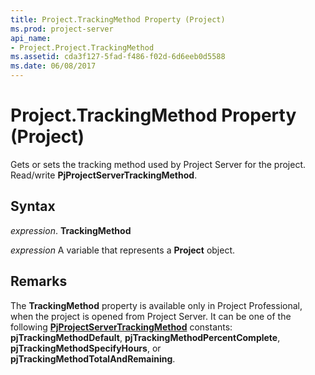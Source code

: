 ```yaml
---
title: Project.TrackingMethod Property (Project)
ms.prod: project-server
api_name:
- Project.Project.TrackingMethod
ms.assetid: cda3f127-5fad-f486-f02d-6d6eeb0d5588
ms.date: 06/08/2017
---
```



# Project.TrackingMethod Property (Project)

Gets or sets the tracking method used by Project Server for the project. Read/write **PjProjectServerTrackingMethod**.


## Syntax

 _expression_. **TrackingMethod**

 _expression_ A variable that represents a **Project** object.


## Remarks

The **TrackingMethod** property is available only in Project Professional, when the project is opened from Project Server. It can be one of the following **[PjProjectServerTrackingMethod](pjprojectservertrackingmethod-enumeration-project.md)** constants: **pjTrackingMethodDefault**, **pjTrackingMethodPercentComplete**, **pjTrackingMethodSpecifyHours**, or **pjTrackingMethodTotalAndRemaining**.


